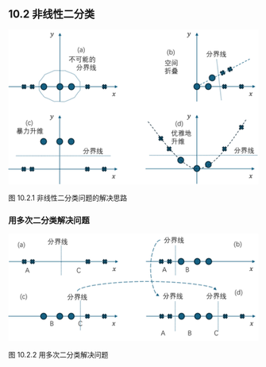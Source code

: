 
## 10.2 非线性二分类

<img src="./img/solutions1.png" width=560>

图 10.2.1 非线性二分类问题的解决思路

### 用多次二分类解决问题

<img src="./img/solutions2.png" width=560>

图 10.2.2 用多次二分类解决问题
